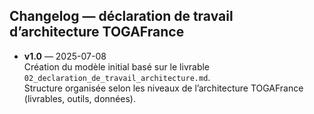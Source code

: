 ## Changelog — déclaration de travail d’architecture TOGAFrance

- **v1.0** — 2025-07-08  
  Création du modèle initial basé sur le livrable `02_declaration_de_travail_architecture.md`.  
  Structure organisée selon les niveaux de l’architecture TOGAFrance (livrables, outils, données).
